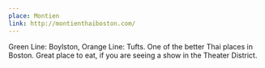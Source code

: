 ```yaml
---
place: Montien
link: http://montienthaiboston.com/
---
```


Green Line: Boylston, Orange Line: Tufts.  One of the better Thai places in Boston.  Great place to eat, if you are seeing a show in the Theater District.